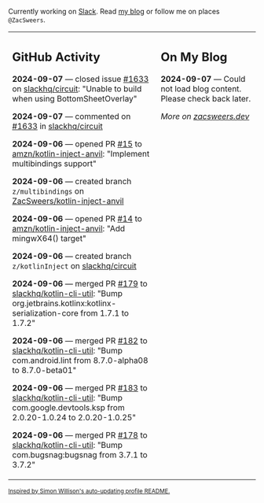 Currently working on [Slack](https://slack.com/). Read [my blog](https://zacsweers.dev/) or follow me on places `@ZacSweers`.

<table><tr><td valign="top" width="60%">

## GitHub Activity
<!-- githubActivity starts -->
**2024-09-07** — closed issue [#1633](https://github.com/slackhq/circuit/issues/1633) on [slackhq/circuit](https://github.com/slackhq/circuit): "Unable to build when using BottomSheetOverlay"

**2024-09-07** — commented on [#1633](https://github.com/slackhq/circuit/issues/1633#issuecomment-2335178584) in [slackhq/circuit](https://github.com/slackhq/circuit)

**2024-09-06** — opened PR [#15](https://github.com/amzn/kotlin-inject-anvil/pull/15) to [amzn/kotlin-inject-anvil](https://github.com/amzn/kotlin-inject-anvil): "Implement multibindings support"

**2024-09-06** — created branch `z/multibindings` on [ZacSweers/kotlin-inject-anvil](https://github.com/ZacSweers/kotlin-inject-anvil)

**2024-09-06** — opened PR [#14](https://github.com/amzn/kotlin-inject-anvil/pull/14) to [amzn/kotlin-inject-anvil](https://github.com/amzn/kotlin-inject-anvil): "Add mingwX64() target"

**2024-09-06** — created branch `z/kotlinInject` on [slackhq/circuit](https://github.com/slackhq/circuit)

**2024-09-06** — merged PR [#179](https://github.com/slackhq/kotlin-cli-util/pull/179) to [slackhq/kotlin-cli-util](https://github.com/slackhq/kotlin-cli-util): "Bump org.jetbrains.kotlinx:kotlinx-serialization-core from 1.7.1 to 1.7.2"

**2024-09-06** — merged PR [#182](https://github.com/slackhq/kotlin-cli-util/pull/182) to [slackhq/kotlin-cli-util](https://github.com/slackhq/kotlin-cli-util): "Bump com.android.lint from 8.7.0-alpha08 to 8.7.0-beta01"

**2024-09-06** — merged PR [#183](https://github.com/slackhq/kotlin-cli-util/pull/183) to [slackhq/kotlin-cli-util](https://github.com/slackhq/kotlin-cli-util): "Bump com.google.devtools.ksp from 2.0.20-1.0.24 to 2.0.20-1.0.25"

**2024-09-06** — merged PR [#178](https://github.com/slackhq/kotlin-cli-util/pull/178) to [slackhq/kotlin-cli-util](https://github.com/slackhq/kotlin-cli-util): "Bump com.bugsnag:bugsnag from 3.7.1 to 3.7.2"
<!-- githubActivity ends -->
</td><td valign="top" width="40%">

## On My Blog
<!-- blog starts -->
**2024-09-07** — Could not load blog content. Please check back later.
<!-- blog ends -->
_More on [zacsweers.dev](https://zacsweers.dev/)_
</td></tr></table>

<sub><a href="https://simonwillison.net/2020/Jul/10/self-updating-profile-readme/">Inspired by Simon Willison's auto-updating profile README.</a></sub>